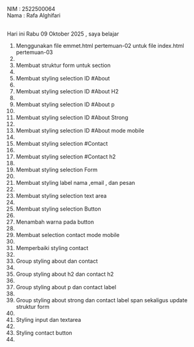 NIM : 2522500064 <br>
Nama : Rafa Alghifari <br><br>

Hari ini Rabu 09 Oktober 2025 , saya belajar<ol>
<li> Menggunakan file emmet.html pertemuan-02 untuk file index.html pertemuan-03<li>
<li> Membuat struktur form untuk section<li>
<li> Membuat styling selection ID #About<li>
<li> Membuat styling selection ID #About H2 <li>
<li> Membuat styling selection ID #About p <li>
<li> Membuat styling selection ID #About Strong <li>
<li> Membuat styling selection ID #About mode mobile <li>
<li> Membuat styling selection #Contact<li>
<li> Membuat styling selection #Contact h2 <li>
<li> Membuat styling selection Form <li>
<li> Membuat styling label nama ,email , dan pesan <li>
<li> Membuat styling selection text area<li>
<li> Membuat styling selection Button <li>
<li> Menambah warna pada button <li>
<li> Membuat selection contact mode mobile <li>
<li> Memperbaiki styling contact <li>
<li> Group styling about dan contact<li>
<li> Group styling about h2 dan contact h2<li>
<li> Group styling about p dan contact label<li>
<li> Group styling about strong dan contact label span sekaligus update struktur form<li>
<li> Styling input dan textarea<li>
<li> Styling contact button <li>
<ol>